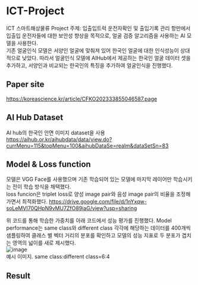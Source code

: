 # ICT-Project
ICT 스마트해상물류 Project 주제: 입출입트럭 운전자확인 및 출입기록 관리
항만에서 입출입 운전자들에 대한 보안성 향상을 목적으로, 얼굴 검증	알고리즘을 사용하는 AI 모델을 사용한다.  
기존 얼굴인식 모델은 서양인 얼굴에 맞춰져 있어 한국인 얼굴에 대한 인식성능이 상대적으로 낮았다. 따라서 얼굴인식 모델에 AIHub에서 제공하는 한국인 얼굴 데이터 셋을 추가하고, 서양인과 비교되는 한국인의 특징을 추가하여 얼굴인식을 진행했다.  

## Paper site
https://koreascience.kr/article/CFKO202333855046587.page  <VGG-Kface : An Optimization Study on Korean Face Recognition Using VGG-Face>

## AI Hub Dataset
AI hub의 한국인 안면 이미지 dataset을 사용  
https://aihub.or.kr/aihubdata/data/view.do?currMenu=115&topMenu=100&aihubDataSe=realm&dataSetSn=83

## Model & Loss function
모델은 VGG Face를 사용했으며 기존 학습되어 있는 모델에 마지막 레이어만 학습시키는 전이 학습 방식을 채택했다.  
loss funcion은 triplet loss로 양성 image pair와 음성 image pair의 비율을 조정해가면서 최적화했다.
https://drive.google.com/file/d/1nYxqw-soLeMVI70QHpN9vMU7ZfO89iaG/view?usp=sharing

위 코드를 통해 학습한 가중치를 아래 코드에서 성능 평가를 진행했다.
Model performance는 same class와 different class 각각에 해당하는 데이터를 400개씩 샘플링하여 클래스 별 벡터 거리의 분포를 확인하고 모델의 성능 지표로 두 분포가 겹치는 영역의 넓이를 새로 제시했다.  
![image](https://github.com/seunghan11/ICT-Project/assets/88572826/fd7e4dab-dacf-478a-84f6-1c5fab7dab17)  
예시 이미지. same class:different class=6:4

## Result

